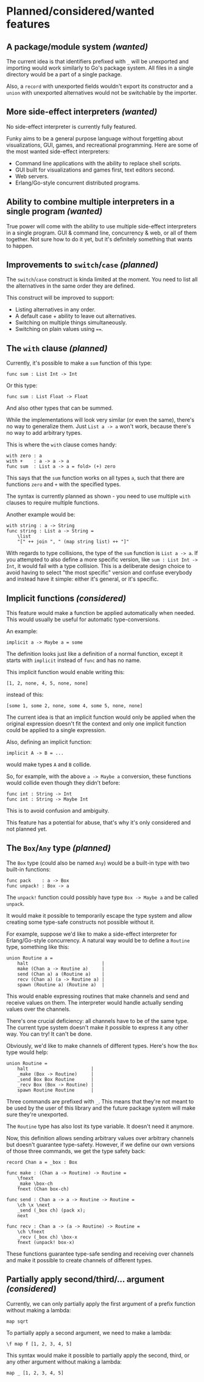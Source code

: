 # Planned/considered/wanted features

## A package/module system _(wanted)_

The current idea is that identifiers prefixed with `_` will be unexported and importing would work similarly to Go's package system. All files in a single directory would be a part of a single package.

Also, a `record` with unexported fields wouldn't export its constructor and a `union` with unexported alternatives would not be switchable by the importer.

## More side-effect interpreters _(wanted)_

No side-effect interpreter is currently fully featured.

Funky aims to be a general purpose language without forgetting about visualizations, GUI, games, and recreational programming. Here are some of the most wanted side-effect interpreters:

- Command line applications with the ability to replace shell scripts.
- GUI built for visualizations and games first, text editors second.
- Web servers.
- Erlang/Go-style concurrent distributed programs.

## Ability to combine multiple interpreters in a single program _(wanted)_

True power will come with the ability to use multiple side-effect interpreters in a single program. GUI & command line, concurrency & web, or all of them together. Not sure how to do it yet, but it's definitely something that wants to happen.

## Improvements to `switch`/`case` _(planned)_

The `switch`/`case` construct is kinda limited at the moment. You need to list all the alternatives in the same order they are defined.

This construct will be improved to support:

- Listing alternatives in any order.
- A default case + ability to leave out alternatives.
- Switching on multiple things simultaneously.
- Switching on plain values using `==`.

## The `with` clause _(planned)_

Currently, it's possible to make a `sum` function of this type:

```funky
func sum : List Int -> Int
```

Or this type:

```funky
func sum : List Float -> Float
```

And also other types that can be summed.

While the implementations will look very similar (or even the same), there's no way to generalize them. Just `List a -> a` won't work, because there's no way to add arbitrary types.

This is where the `with` clause comes handy:

```funky
with zero : a
with +    : a -> a -> a
func sum  : List a -> a = fold> (+) zero
```

This says that the `sum` function works on all types `a`, such that there are functions `zero` and `+` with the specified types.

The syntax is currently planned as shown - you need to use multiple `with` clauses to require multiple functions.

Another example would be:

```funky
with string : a -> String
func string : List a -> String =
    \list
    "[" ++ join ", " (map string list) ++ "]"
```

With regards to type collisions, the type of the `sum` function is `List a -> a`. If you attempted to also define a more specific version, like `sum : List Int -> Int`, it would fail with a type collision. This is a deliberate design choice to avoid having to select "the most specific" version and confuse everybody and instead have it simple: either it's general, or it's specific.

## Implicit functions _(considered)_

This feature would make a function be applied automatically when needed. This would usually be useful for automatic type-conversions.

An example:

```funky
implicit a -> Maybe a = some
```

The definition looks just like a definition of a normal function, except it starts with `implicit` instead of `func` and has no name.

This implicit function would enable writing this:

```funky
[1, 2, none, 4, 5, none, none]
```

instead of this:

```funky
[some 1, some 2, none, some 4, some 5, none, none]
```

The current idea is that an implicit function would only be applied when the original expression doesn't fit the context and only one implicit function could be applied to a single expression.

Also, defining an implicit function:

```funky
implicit A -> B = ...
```

would make types `A` and `B` collide.

So, for example, with the above `a -> Maybe a` conversion, these functions would collide even though they didn't before:

```funky
func int : String -> Int
func int : String -> Maybe Int
```

This is to avoid confusion and ambiguity.

This feature has a potential for abuse, that's why it's only considered and not planned yet.

## The `Box`/`Any` type _(planned)_

The `Box` type (could also be named `Any`) would be a built-in type with two built-in functions:

```funky
func pack    : a -> Box
func unpack! : Box -> a
```

The `unpack!` function could possibly have type `Box -> Maybe a` and be called `unpack`.

It would make it possible to temporarily escape the type system and allow creating some type-safe constructs not possible without it.

For example, suppose we'd like to make a side-effect interpreter for Erlang/Go-style concurrency. A natural way would be to define a `Routine` type, something like this:

```funky
union Routine a =
    halt                           |
    make (Chan a -> Routine a)     |
    send (Chan a) a (Routine a)    |
    recv (Chan a) (a -> Routine a) |
    spawn (Routine a) (Routine a)  |
```

This would enable expressing routines that make channels and send and receive values on them. The interpreter would handle actually sending values over the channels.

There's one crucial deficiency: all channels have to be of the same type. The current type system doesn't make it possible to express it any other way. You can try! It can't be done.

Obviously, we'd like to make channels of different types. Here's how the `Box` type would help:

```funky
union Routine =
    halt                       |
    _make (Box -> Routine)     |
    _send Box Box Routine      |
    _recv Box (Box -> Routine) |
    spawn Routine Routine      |
```

Three commands are prefixed with `_`. This means that they're not meant to be used by the user of this library and the future package system will make sure they're unexported.

The `Routine` type has also lost its type variable. It doesn't need it anymore.

Now, this definition allows sending arbitrary values over arbitrary channels but doesn't guarantee type-safety. However, if we define our own versions of those three commands, we get the type safety back:

```funky
record Chan a = _box : Box

func make : (Chan a -> Routine) -> Routine =
    \fnext
    _make \box-ch
    fnext (Chan box-ch)

func send : Chan a -> a -> Routine -> Routine =
    \ch \x \next
    _send (_box ch) (pack x);
    next

func recv : Chan a -> (a -> Routine) -> Routine =
    \ch \fnext
    _recv (_box ch) \box-x
    fnext (unpack! box-x)
```

These functions guarantee type-safe sending and receiving over channels and make it possible to create channels of different types.

## Partially apply second/third/... argument _(considered)_

Currently, we can only partially apply the first argument of a prefix function without making a lambda:

```funky
map sqrt
```

To partially apply a second argument, we need to make a lambda:

```funky
\f map f [1, 2, 3, 4, 5]
```

This syntax would make it possible to partially apply the second, third, or any other argument without making a lambda:

```funky
map _ [1, 2, 3, 4, 5]
```
